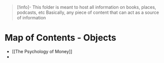 
> [!info]- This folder is meant to host all information on books, places, podcasts, etc
> Basically, any piece of content that can act as a source of information
# Map of Contents - Objects
- [[The Psychology of Money]]
- 


